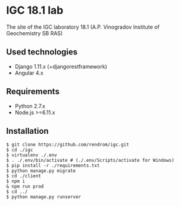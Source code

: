IGC 18.1 lab
============

The site of the IGC laboratory 18.1 (A.P. Vinogradov Institute of Geochemistry SB RAS)

## Used technologies

* Django 1.11.x (+djangorestframework)
* Angular 4.x

## Requirements

* Python 2.7.x
* Node.js >=6.11.x

## Installation

    $ git clone https://github.com/rendrom/igc.git
    $ cd ./igc
    $ virtualenv ./.env
    $ . ./.env/bin/activate # (./.env/Scripts/activate for Windows)
    $ pip install -r ./requirements.txt
    $ python manage.py migrate
    $ cd ./client
    $ npm i
    & npm run prod
    $ cd ../
    $ python manage.py runserver

     

